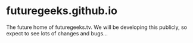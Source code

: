 futuregeeks.github.io
=====================

The future home of futuregeeks.tv.
We will be developing this publicly, so expect to see lots of changes and bugs…

